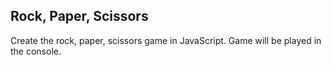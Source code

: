 ## Rock, Paper, Scissors
Create the rock, paper, scissors game in JavaScript. Game will be played in the console.